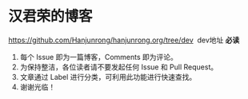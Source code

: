 # 汉君荣的博客

https://github.com/Hanjunrong/hanjunrong.org/tree/dev  dev地址
**必读** 

1. 每个 Issue 即为一篇博客，Comments 即为评论。
2. 为保持整洁，各位读者请不要发起任何 Issue 和 Pull Request。
3. 文章通过 Label 进行分类，可利用此功能进行快速查找。
4. 谢谢光临！
